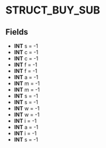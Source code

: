 # STRUCT_BUY_SUB

## Fields
* **INT** s = -1
* **INT** c = -1
* **INT** c = -1
* **INT** f = -1
* **INT** f = -1
* **INT** a = -1
* **INT** m = -1
* **INT** m = -1
* **INT** s = -1
* **INT** s = -1
* **INT** w = -1
* **INT** w = -1
* **INT** i = -1
* **INT** a = -1
* **INT** i = -1
* **INT** s = -1